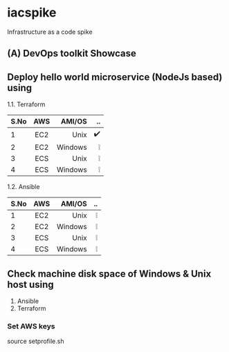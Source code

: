 # iacspike
Infrastructure as a code spike

## (A) DevOps toolkit Showcase

## Deploy hello world microservice (NodeJs based) using 

1.1. Terraform

| S.No     | AWS       | AMI/OS  |     ..              | 
| -------- |:---------:| -------:| -------------------:|
| 1        | EC2       | Unix    |  :heavy_check_mark: |
| 2        | EC2       | Windows |  :grey_exclamation: |
| 3        | ECS       | Unix    |  :grey_exclamation: |
| 4        | ECS       | Windows |  :grey_exclamation: |

1.2. Ansible

| S.No     | AWS       | AMI/OS  |     ..              | 
| -------- |:---------:| -------:| -------------------:|
| 1        | EC2       | Unix    |  :grey_exclamation: |
| 2        | EC2       | Windows |  :grey_exclamation: |
| 3        | ECS       | Unix    |  :grey_exclamation: |
| 4        | ECS       | Windows |  :grey_exclamation: |


## Check machine disk space of Windows & Unix host using
1. Ansible
2. Terraform

### Set AWS keys
source setprofile.sh